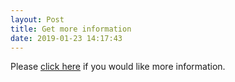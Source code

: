 ```yaml
---
layout: Post
title: Get more information
date: 2019-01-23 14:17:43
---
```

Please [click here](https://goo.gl/forms/EaLuchYRJRDreFnJ3) if you would like more information.

